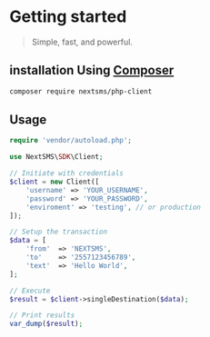 # Getting started

> Simple, fast, and powerful.

## installation Using [Composer](https://getcomposer.org/)

```sh
composer require nextsms/php-client
```

## Usage

```php
require 'vendor/autoload.php';

use NextSMS\SDK\Client;

// Initiate with credentials
$client = new Client([
    'username' => 'YOUR_USERNAME',
    'password' => 'YOUR_PASSWORD',
    'enviroment' => 'testing', // or production
]);

// Setup the transaction
$data = [
    'from'  => 'NEXTSMS',
    'to'    => '2557123456789',
    'text'  => 'Hello World',
];

// Execute
$result = $client->singleDestination($data);

// Print results
var_dump($result);
```
